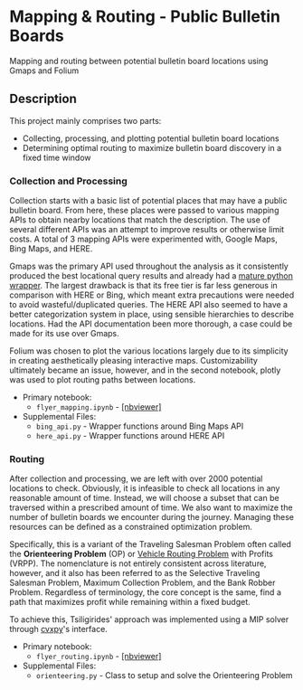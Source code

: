 # Mapping & Routing - Public Bulletin Boards
Mapping and routing between potential bulletin board locations using Gmaps and Folium

## Description
This project mainly comprises two parts:
* Collecting, processing, and plotting potential bulletin board locations
* Determining optimal routing to maximize bulletin board discovery in a fixed time window

### Collection and Processing
Collection starts with a basic list of potential places that may have a public bulletin board. From here, these places were passed to various mapping APIs to obtain nearby locations that match the description. The use of several different APIs was an attempt to improve results or otherwise limit costs. A total of 3 mapping APIs were experimented with, Google Maps, Bing Maps, and HERE. 

Gmaps was the primary API used throughout the analysis as it consistently produced the best locational query results and already had a [mature python wrapper](https://github.com/googlemaps/google-maps-services-python). The largest drawback is that its free tier is far less generous in comparison with HERE or Bing, which meant extra precautions were needed to avoid wasteful/duplicated queries. The HERE API also seemed to have a better categorization system in place, using sensible hierarchies to describe locations. Had the API documentation been more thorough, a case could be made for its use over Gmaps. 

Folium was chosen to plot the various locations largely due to its simplicity in creating aesthetically pleasing interactive maps. Customizability ultimately became an issue, however, and in the second notebook, plotly was used to plot routing paths between locations.

* Primary notebook: 
  * `flyer_mapping.ipynb` - [[nbviewer]](https://nbviewer.jupyter.org/github/Rypo/flyer-mapping/blob/master/flyer_mapping.ipynb)
* Supplemental Files: 
  * `bing_api.py` - Wrapper functions around Bing Maps API  
  * `here_api.py` - Wrapper functions around HERE API 


### Routing
After collection and processing, we are left with over 2000 potential locations to check. Obviously, it is infeasible to check all locations in any reasonable amount of time. Instead, we will choose a subset that can be traversed within a prescribed amount of time. We also want to maximize the number of bulletin boards we encounter during the journey. Managing these resources can be defined as a constrained optimization problem. 

Specifically, this is a variant of the Traveling Salesman Problem often called the **Orienteering Problem** (OP) or [Vehicle Routing Problem](https://en.wikipedia.org/wiki/Vehicle_routing_problem) with Profits (VRPP). The nomenclature is not entirely consistent across literature, however, and it also has been referred to as the Selective Traveling Salesman Problem, Maximum Collection Problem, and the Bank Robber Problem. Regardless of terminology, the core concept is the same, find a path that maximizes profit while remaining within a fixed budget.

To achieve this, Tsiligirides' approach was implemented using a MIP solver through [cvxpy](https://www.cvxpy.org/)'s interface. 

* Primary notebook: 
  * `flyer_routing.ipynb` - [[nbviewer]](https://nbviewer.jupyter.org/github/Rypo/flyer-mapping/blob/master/flyer_routing.ipynb)
* Supplemental Files: 
  * `orienteering.py` - Class to setup and solve the Orienteering Problem